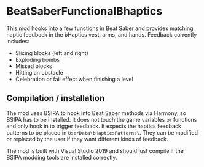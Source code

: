# BeatSaberFunctionalBhaptics

This mod hooks into a few functions in Beat Saber and provides matching haptic feedback in the bHaptics vest, arms, and hands. Feedback currently includes:
* Slicing blocks (left and right)
* Exploding bombs
* Missed blocks
* Hitting an obstacle
* Celebration or fail effect when finishing a level


## Compilation / installation

The mod uses BSIPA to hook into Beat Saber methods via Harmony, so BSIPA has to be installed. It does not touch the game variables or functions and only
hook in to trigger feedback. It expects the haptics feedback patterns to be placed in `UserData\bHapticsPatterns\`. They can be modified or replaced by
the user if they want different kinds of feedback.

The mod is built with Visual Studio 2019 and should just compile if the BSIPA modding tools are installed correctly.
